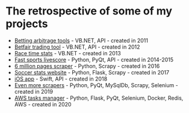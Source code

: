 # The retrospective of some of my projects

* [Betting arbitrage tools](https://github.com/stumm148/projects/blob/main/Betting%20arbitrage%20tools.md) - VB.NET, API - created in 2011
* [Betfair trading tool](https://github.com/stumm148/projects/blob/main/Betfair%20trading%20tools.md) - VB.NET, API - created in 2012 
* [Race time stats](https://github.com/stumm148/projects/blob/main/Race%20time%20stats.md) - VB.NET - created in 2013 
* [Fast sports livescore](https://github.com/stumm148/projects/blob/main/Fast%20sports%20livescore.md) - Python, PyQt, API - created in 2014-2015
* [6 million pages scraper](https://github.com/stumm148/projects/blob/main/6%20million%20page%20scraper.md) - Python, Scrapy - created in 2016 
* [Soccer stats website](https://github.com/stumm148/projects/blob/main/Soccer%20stats%20website.md) - Python, Flask, Scrapy - created in 2017 
* [iOS app](https://github.com/stumm148/projects/blob/main/ios%20app.md) - Swift, API - created in 2018 
* [Even more scrapers](https://github.com/stumm148/projects/blob/main/Even%20more%20scrapers.md) - Python, PyQt, MySqlDb, Scrapy, Selenium - created in 2019 
* [AWS tasks manager](https://github.com/stumm148/projects/blob/main/AWS%20tasks%20manager.md) - Python, Flask, PyQt, Selenium, Docker, Redis, AWS - created in 2020 
